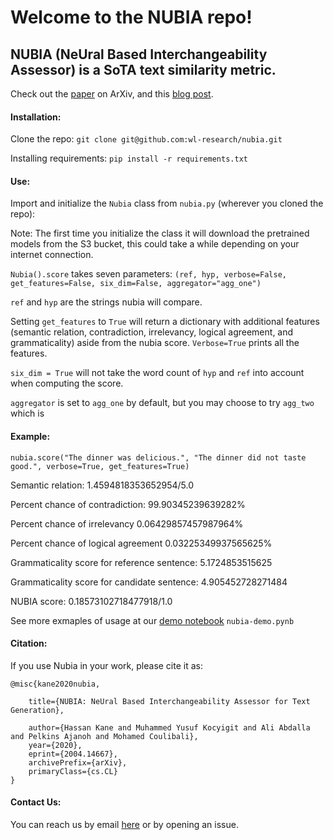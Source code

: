 # Welcome to the NUBIA repo! 

## NUBIA (NeUral Based Interchangeability Assessor) is a SoTA text similarity metric.

Check out the [paper](https://arxiv.org/abs/2004.14667) on ArXiv, and this [blog post](https://wl-research.github.io/blog/2020/04/29/introducing-nubia.html).

#### Installation:

Clone the repo: `git clone git@github.com:wl-research/nubia.git`

Installing requirements: `pip install -r requirements.txt`

#### Use:

Import and initialize the `Nubia` class from `nubia.py` (wherever you cloned the repo):

Note: The first time you initialize the class it will download the pretrained models from the S3 bucket, this could take a while depending on your internet connection.

`Nubia().score` takes seven parameters: `(ref, hyp, verbose=False, get_features=False, six_dim=False, aggregator="agg_one")`

`ref` and `hyp` are the strings nubia will compare. 

Setting `get_features` to `True` will return a dictionary with additional features (semantic relation, contradiction, irrelevancy, logical agreement, and grammaticality) aside from the nubia score. `Verbose=True` prints all the features.

`six_dim = True` will not take the word count of `hyp` and `ref` into account when computing the score.

`aggregator` is set to `agg_one` by default, but you may choose to try `agg_two` which is

#### Example:

`nubia.score("The dinner was delicious.", "The dinner did not taste good.", verbose=True, get_features=True)`

Semantic relation: 1.4594818353652954/5.0

Percent chance of contradiction: 99.90345239639282%

Percent chance of irrelevancy 0.06429857457987964%

Percent chance of logical agreement 0.03225349937565625%

Grammaticality score for reference sentence: 5.1724853515625

Grammaticality score for candidate sentence:  4.905452728271484

NUBIA score: 0.18573102718477918/1.0

See more exmaples of usage at our [demo notebook](https://github.com/wl-research/nubia/blob/master/nubia-demo.ipynb) `nubia-demo.pynb`

#### Citation:

If you use Nubia in your work, please cite it as: 

```
@misc{kane2020nubia,

    title={NUBIA: NeUral Based Interchangeability Assessor for Text Generation},
    
    author={Hassan Kane and Muhammed Yusuf Kocyigit and Ali Abdalla and Pelkins Ajanoh and Mohamed Coulibali},
    year={2020},
    eprint={2004.14667},
    archivePrefix={arXiv},
    primaryClass={cs.CL}
}
```

#### Contact Us: 

You can reach us by email [here](mailto:hassanmohamed@alum.mit.edu) or by opening an issue. 

